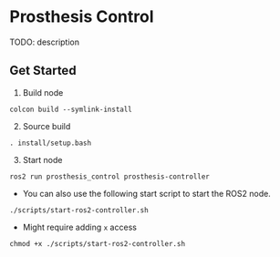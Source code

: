 # Prosthesis Control

TODO: description


## Get Started
1. Build node
```
colcon build --symlink-install
```
2. Source build
```
. install/setup.bash
```
3. Start node
```
ros2 run prosthesis_control prosthesis-controller
```

- You can also use the following start script to start the ROS2 node.
```
./scripts/start-ros2-controller.sh
```

- Might require adding `x` access
```
chmod +x ./scripts/start-ros2-controller.sh
```
